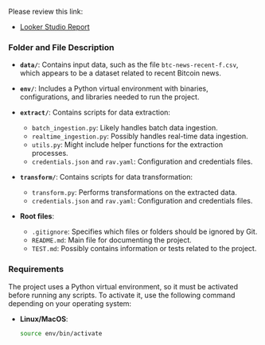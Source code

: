Please review this link:

- [Looker Studio Report](https://lookerstudio.google.com/reporting/13dfca22-b0a6-4f92-8db3-7247459d4c5e)

### Folder and File Description

- **`data/`**: Contains input data, such as the file `btc-news-recent-f.csv`, which appears to be a dataset related to recent Bitcoin news.
  
- **`env/`**: Includes a Python virtual environment with binaries, configurations, and libraries needed to run the project.

- **`extract/`**: Contains scripts for data extraction:
  - `batch_ingestion.py`: Likely handles batch data ingestion.
  - `realtime_ingestion.py`: Possibly handles real-time data ingestion.
  - `utils.py`: Might include helper functions for the extraction processes.
  - `credentials.json` and `rav.yaml`: Configuration and credentials files.

- **`transform/`**: Contains scripts for data transformation:
  - `transform.py`: Performs transformations on the extracted data.
  - `credentials.json` and `rav.yaml`: Configuration and credentials files.

- **Root files**:
  - `.gitignore`: Specifies which files or folders should be ignored by Git.
  - `README.md`: Main file for documenting the project.
  - `TEST.md`: Possibly contains information or tests related to the project.

### Requirements

The project uses a Python virtual environment, so it must be activated before running any scripts. To activate it, use the following command depending on your operating system:

- **Linux/MacOS**:
  ```bash
  source env/bin/activate
